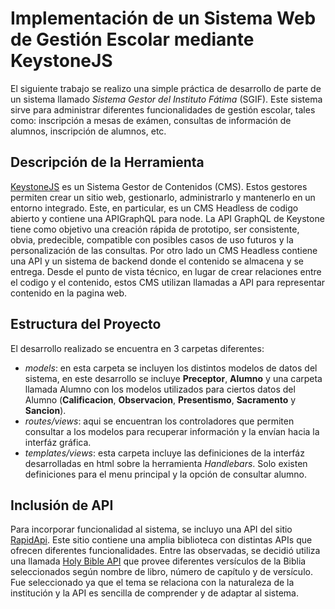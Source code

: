 # Implementación de un Sistema Web de Gestión Escolar mediante KeystoneJS

El siguiente trabajo se realizo una simple práctica de desarrollo de parte de un sistema llamado *Sistema Gestor del Instituto Fátima* (SGIF). Este sistema sirve para administrar diferentes funcionalidades de gestión escolar, tales como: inscripción a mesas de exámen, consultas de información de alumnos, inscripción de alumnos, etc.

## Descripción de la Herramienta

[KeystoneJS](https://www.keystonejs.com/) es un Sistema Gestor de Contenidos (CMS). Estos gestores permiten crear un sitio web, gestionarlo, administrarlo y mantenerlo en un entorno integrado. Este, en particular, es un CMS Headless de codigo abierto y contiene una APIGraphQL para node. La API GraphQL de Keystone tiene como objetivo una creación rápida de prototipo, ser consistente, obvia, predecible, compatible con posibles casos de uso futuros y la personalización de las consultas. Por otro lado un CMS Headless contiene una API y un sistema de backend donde el contenido se almacena y se entrega. Desde el punto de vista técnico, en lugar de crear relaciones entre el codigo y el contenido, estos CMS utilizan llamadas a API para representar contenido en la pagina web.

## Estructura del Proyecto

El desarrollo realizado se encuentra en 3 carpetas diferentes: 

* *models*: en esta carpeta se incluyen los distintos modelos de datos del sistema, en este desarrollo se incluye **Preceptor**, **Alumno** y una carpeta llamada Alumno con los modelos utilizados para ciertos datos del Alumno (**Calificacion**, **Observacion**, **Presentismo**, **Sacramento** y **Sancion**).
* *routes/views*: aqui se encuentran los controladores que permiten consultar a los modelos para recuperar información y la envían hacia la interfáz gráfica.
* *templates/views*: esta carpeta incluye las definiciones de la interfáz desarrolladas en html sobre la herramienta *Handlebars*. Solo existen definiciones para el menu principal y la opción de consultar alumno.

## Inclusión de API

Para incorporar funcionalidad al sistema, se incluyo una API del sitio [RapidApi](https://rapidapi.com/marketplace). Este sitio contiene una amplia biblioteca con distintas APIs que ofrecen diferentes funcionalidades. Entre las observadas, se decidió utiliza una llamada [Holy Bible API](https://rapidapi.com/ajith/api/holy-bible) que provee diferentes versículos de la Biblia seleccionados según nombre de libro, número de capítulo y de versículo. Fue seleccionado ya que el tema se relaciona con la naturaleza de la institución y la API es sencilla de comprender y de adaptar al sistema.
